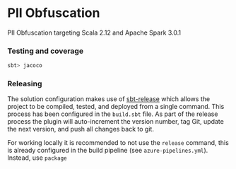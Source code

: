 # PII Obfuscation

PII Obfuscation targeting Scala 2.12 and Apache Spark 3.0.1

### Testing and coverage

```bash
sbt> jacoco
```

### Releasing

The solution configuration makes use of [sbt-release](https://github.com/sbt/sbt-release) which allows the project 
to be compiled, tested, and deployed from a single command. This process has been configured in the `build.sbt` file. As 
part of the release process the plugin will auto-increment the version number, tag Git, update the next version, and 
push all changes back to git.

For working locally it is recommended to not use the `release` command, this is already configured in the build 
pipeline (see `azure-pipelines.yml`). Instead, use `package`